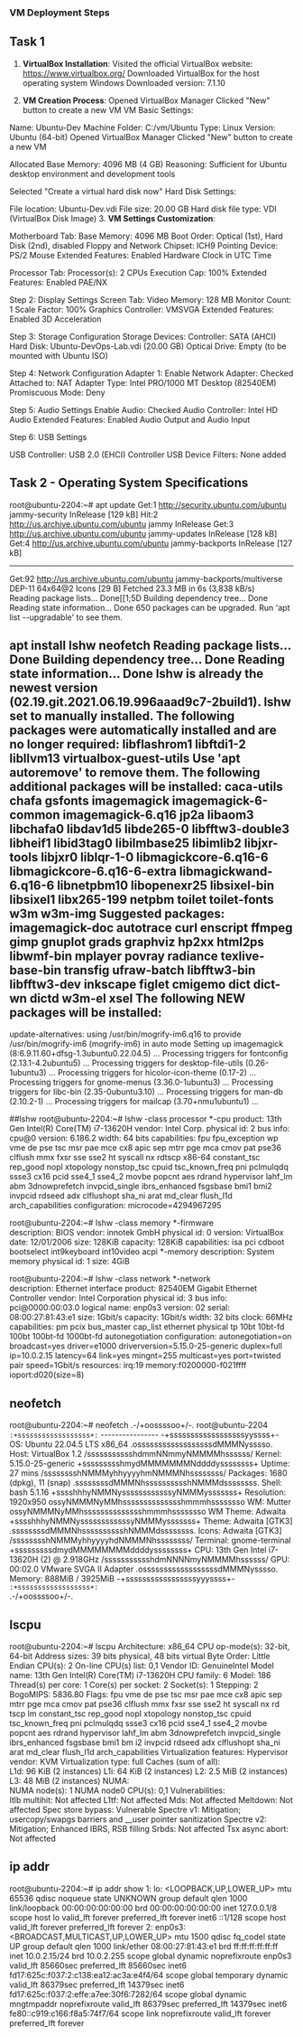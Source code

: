 ### VM Deployment Steps
## Task 1

1. **VirtualBox Installation**:
Visited the official VirtualBox website: https://www.virtualbox.org/
Downloaded VirtualBox for the host operating system Windows
Downloaded version:  7.1.10

2. **VM Creation Process**:
Opened VirtualBox Manager
Clicked "New" button to create a new VM
VM Basic Settings:

Name: Ubuntu-Dev
Machine Folder: C:/vm/Ubuntu
Type: Linux
Version: Ubuntu (64-bit)
Opened VirtualBox Manager
Clicked "New" button to create a new VM

Allocated Base Memory: 4096 MB (4 GB)
Reasoning: Sufficient for Ubuntu desktop environment and development tools

Selected "Create a virtual hard disk now"
Hard Disk Settings:

File location: Ubuntu-Dev.vdi
File size: 20.00 GB
Hard disk file type: VDI (VirtualBox Disk Image)
3. **VM Settings Customization**:

Motherboard Tab:
Base Memory: 4096 MB
Boot Order: Optical (1st), Hard Disk (2nd), disabled Floppy and Network
Chipset: ICH9
Pointing Device: PS/2 Mouse
Extended Features: Enabled Hardware Clock in UTC Time

Processor Tab:
Processor(s): 2 CPUs
Execution Cap: 100%
Extended Features: Enabled PAE/NX

Step 2: Display Settings
Screen Tab:
Video Memory: 128 MB
Monitor Count: 1
Scale Factor: 100%
Graphics Controller: VMSVGA
Extended Features: Enabled 3D Acceleration

Step 3: Storage Configuration
Storage Devices:
Controller: SATA (AHCI)
Hard Disk: Ubuntu-DevOps-Lab.vdi (20.00 GB)
Optical Drive: Empty (to be mounted with Ubuntu ISO)

Step 4: Network Configuration
Adapter 1:
Enable Network Adapter: Checked
Attached to: NAT
Adapter Type: Intel PRO/1000 MT Desktop (82540EM)
Promiscuous Mode: Deny

Step 5: Audio Settings
Enable Audio: Checked
Audio Controller: Intel HD Audio
Extended Features: Enabled Audio Output and Audio Input

Step 6: USB Settings

USB Controller: USB 2.0 (EHCI) Controller
USB Device Filters: None added


## Task 2 - Operating System Specifications

root@ubuntu-2204:~# apt update
Get:1 http://security.ubuntu.com/ubuntu jammy-security InRelease [129 kB]
Hit:2 http://us.archive.ubuntu.com/ubuntu jammy InRelease
Get:3 http://us.archive.ubuntu.com/ubuntu jammy-updates InRelease [128 kB]
Get:4 http://us.archive.ubuntu.com/ubuntu jammy-backports InRelease [127 kB]
____________________________________________________________________________

Get:92 http://us.archive.ubuntu.com/ubuntu jammy-backports/multiverse DEP-11 64x64@2 Icons [29 B]
Fetched 23.3 MB in 6s (3,838 kB/s)                                                                                                        
Reading package lists... Done[[1;5D
Building dependency tree... Done
Reading state information... Done
650 packages can be upgraded. Run 'apt list --upgradable' to see them.


apt install lshw neofetch
Reading package lists... Done
Building dependency tree... Done
Reading state information... Done
lshw is already the newest version (02.19.git.2021.06.19.996aaad9c7-2build1).
lshw set to manually installed.
The following packages were automatically installed and are no longer required:
  libflashrom1 libftdi1-2 libllvm13 virtualbox-guest-utils
Use 'apt autoremove' to remove them.
The following additional packages will be installed:
  caca-utils chafa gsfonts imagemagick imagemagick-6-common imagemagick-6.q16 jp2a libaom3 libchafa0 libdav1d5 libde265-0
  libfftw3-double3 libheif1 libid3tag0 libilmbase25 libimlib2 libjxr-tools libjxr0 liblqr-1-0 libmagickcore-6.q16-6
  libmagickcore-6.q16-6-extra libmagickwand-6.q16-6 libnetpbm10 libopenexr25 libsixel-bin libsixel1 libx265-199 netpbm toilet
  toilet-fonts w3m w3m-img
Suggested packages:
  imagemagick-doc autotrace curl enscript ffmpeg gimp gnuplot grads graphviz hp2xx html2ps libwmf-bin mplayer povray radiance
  texlive-base-bin transfig ufraw-batch libfftw3-bin libfftw3-dev inkscape figlet cmigemo dict dict-wn dictd w3m-el xsel
The following NEW packages will be installed:
--------------------------------------------------

update-alternatives: using /usr/bin/mogrify-im6.q16 to provide /usr/bin/mogrify-im6 (mogrify-im6) in auto mode
Setting up imagemagick (8:6.9.11.60+dfsg-1.3ubuntu0.22.04.5) ...
Processing triggers for fontconfig (2.13.1-4.2ubuntu5) ...
Processing triggers for desktop-file-utils (0.26-1ubuntu3) ...
Processing triggers for hicolor-icon-theme (0.17-2) ...
Processing triggers for gnome-menus (3.36.0-1ubuntu3) ...
Processing triggers for libc-bin (2.35-0ubuntu3.10) ...
Processing triggers for man-db (2.10.2-1) ...
Processing triggers for mailcap (3.70+nmu1ubuntu1) ...

##lshw
root@ubuntu-2204:~# lshw -class processor
  *-cpu 
       product: 13th Gen Intel(R) Core(TM) i7-13620H
       vendor: Intel Corp.
       physical id: 2
       bus info: cpu@0
       version: 6.186.2
       width: 64 bits
       capabilities: fpu fpu_exception wp vme de pse tsc msr pae mce cx8 apic sep mtrr pge mca cmov pat pse36 clflush mmx fxsr sse sse2 ht syscall nx rdtscp x86-64 constant_tsc rep_good nopl xtopology nonstop_tsc cpuid tsc_known_freq pni pclmulqdq ssse3 cx16 pcid sse4_1 sse4_2 movbe popcnt aes rdrand hypervisor lahf_lm abm 3dnowprefetch invpcid_single ibrs_enhanced fsgsbase bmi1 bmi2 invpcid rdseed adx clflushopt sha_ni arat md_clear flush_l1d arch_capabilities
       configuration: microcode=4294967295

root@ubuntu-2204:~# lshw -class memory
  *-firmware                
       description: BIOS
       vendor: innotek GmbH
       physical id: 0
       version: VirtualBox
       date: 12/01/2006
       size: 128KiB
       capacity: 128KiB
       capabilities: isa pci cdboot bootselect int9keyboard int10video acpi
  *-memory
       description: System memory
       physical id: 1
       size: 4GiB

root@ubuntu-2204:~# lshw -class network
  *-network                 
       description: Ethernet interface
       product: 82540EM Gigabit Ethernet Controller
       vendor: Intel Corporation
       physical id: 3
       bus info: pci@0000:00:03.0
       logical name: enp0s3
       version: 02
       serial: 08:00:27:81:43:e1
       size: 1Gbit/s
       capacity: 1Gbit/s
       width: 32 bits
       clock: 66MHz
       capabilities: pm pcix bus_master cap_list ethernet physical tp 10bt 10bt-fd 100bt 100bt-fd 1000bt-fd autonegotiation
       configuration: autonegotiation=on broadcast=yes driver=e1000 driverversion=5.15.0-25-generic duplex=full ip=10.0.2.15 latency=64 link=yes mingnt=255 multicast=yes port=twisted pair speed=1Gbit/s
       resources: irq:19 memory:f0200000-f021ffff ioport:d020(size=8)

## neofetch

root@ubuntu-2204:~# neofetch 
            .-/+oossssoo+/-.               root@ubuntu-2204 
        `:+ssssssssssssssssss+:`           ---------------- 
      -+ssssssssssssssssssyyssss+-         OS: Ubuntu 22.04.5 LTS x86_64 
    .ossssssssssssssssssdMMMNysssso.       Host: VirtualBox 1.2 
   /ssssssssssshdmmNNmmyNMMMMhssssss/      Kernel: 5.15.0-25-generic 
  +ssssssssshmydMMMMMMMNddddyssssssss+     Uptime: 27 mins 
 /sssssssshNMMMyhhyyyyhmNMMMNhssssssss/    Packages: 1680 (dpkg), 11 (snap) 
.ssssssssdMMMNhsssssssssshNMMMdssssssss.   Shell: bash 5.1.16 
+sssshhhyNMMNyssssssssssssyNMMMysssssss+   Resolution: 1920x950 
ossyNMMMNyMMhsssssssssssssshmmmhssssssso   WM: Mutter 
ossyNMMMNyMMhsssssssssssssshmmmhssssssso   WM Theme: Adwaita 
+sssshhhyNMMNyssssssssssssyNMMMysssssss+   Theme: Adwaita [GTK3] 
.ssssssssdMMMNhsssssssssshNMMMdssssssss.   Icons: Adwaita [GTK3] 
 /sssssssshNMMMyhhyyyyhdNMMMNhssssssss/    Terminal: gnome-terminal 
  +sssssssssdmydMMMMMMMMddddyssssssss+     CPU: 13th Gen Intel i7-13620H (2) @ 2.918GHz 
   /ssssssssssshdmNNNNmyNMMMMhssssss/      GPU: 00:02.0 VMware SVGA II Adapter 
    .ossssssssssssssssssdMMMNysssso.       Memory: 888MiB / 3925MiB 
      -+sssssssssssssssssyyyssss+-
        `:+ssssssssssssssssss+:`                                   
            .-/+oossssoo+/-.                                       

## lscpu

root@ubuntu-2204:~# lscpu
Architecture:            x86_64
  CPU op-mode(s):        32-bit, 64-bit
  Address sizes:         39 bits physical, 48 bits virtual
  Byte Order:            Little Endian
CPU(s):                  2
  On-line CPU(s) list:   0,1
Vendor ID:               GenuineIntel
  Model name:            13th Gen Intel(R) Core(TM) i7-13620H
    CPU family:          6
    Model:               186
    Thread(s) per core:  1
    Core(s) per socket:  2
    Socket(s):           1
    Stepping:            2
    BogoMIPS:            5836.80
    Flags:               fpu vme de pse tsc msr pae mce cx8 apic sep mtrr pge mca cmov pat pse36 clflush mmx fxsr sse sse2 ht syscall nx rd
                         tscp lm constant_tsc rep_good nopl xtopology nonstop_tsc cpuid tsc_known_freq pni pclmulqdq ssse3 cx16 pcid sse4_1
                          sse4_2 movbe popcnt aes rdrand hypervisor lahf_lm abm 3dnowprefetch invpcid_single ibrs_enhanced fsgsbase bmi1 bm
                         i2 invpcid rdseed adx clflushopt sha_ni arat md_clear flush_l1d arch_capabilities
Virtualization features: 
  Hypervisor vendor:     KVM
  Virtualization type:   full
Caches (sum of all):     
  L1d:                   96 KiB (2 instances)
  L1i:                   64 KiB (2 instances)
  L2:                    2.5 MiB (2 instances)
  L3:                    48 MiB (2 instances)
NUMA:                    
  NUMA node(s):          1
  NUMA node0 CPU(s):     0,1
Vulnerabilities:         
  Itlb multihit:         Not affected
  L1tf:                  Not affected
  Mds:                   Not affected
  Meltdown:              Not affected
  Spec store bypass:     Vulnerable
  Spectre v1:            Mitigation; usercopy/swapgs barriers and __user pointer sanitization
  Spectre v2:            Mitigation; Enhanced IBRS, RSB filling
  Srbds:                 Not affected
  Tsx async abort:       Not affected

## ip addr
root@ubuntu-2204:~# ip addr show
1: lo: <LOOPBACK,UP,LOWER_UP> mtu 65536 qdisc noqueue state UNKNOWN group default qlen 1000
    link/loopback 00:00:00:00:00:00 brd 00:00:00:00:00:00
    inet 127.0.0.1/8 scope host lo
       valid_lft forever preferred_lft forever
    inet6 ::1/128 scope host 
       valid_lft forever preferred_lft forever
2: enp0s3: <BROADCAST,MULTICAST,UP,LOWER_UP> mtu 1500 qdisc fq_codel state UP group default qlen 1000
    link/ether 08:00:27:81:43:e1 brd ff:ff:ff:ff:ff:ff
    inet 10.0.2.15/24 brd 10.0.2.255 scope global dynamic noprefixroute enp0s3
       valid_lft 85660sec preferred_lft 85660sec
    inet6 fd17:625c:f037:2:c138:ea12:ac3a:e4f4/64 scope global temporary dynamic 
       valid_lft 86379sec preferred_lft 14379sec
    inet6 fd17:625c:f037:2:effe:a7ee:30f6:7282/64 scope global dynamic mngtmpaddr noprefixroute 
       valid_lft 86379sec preferred_lft 14379sec
    inet6 fe80::c919:c166:f8a5:74f7/64 scope link noprefixroute 
       valid_lft forever preferred_lft forever

